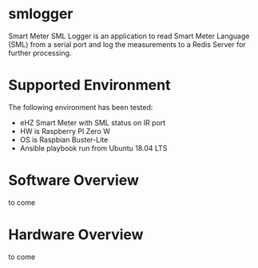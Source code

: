 # smlogger
Smart Meter SML Logger is an application to read Smart Meter Language (SML) from a serial port and log the measurements to a Redis Server for further processing.

# Supported Environment
The following environment has been tested:
- eHZ Smart Meter with SML status on IR port
- HW is Raspberry PI Zero W
- OS is Raspbian Buster-Lite
- Ansible playbook run from Ubuntu 18.04 LTS

# Software Overview
to come

# Hardware Overview
to come

